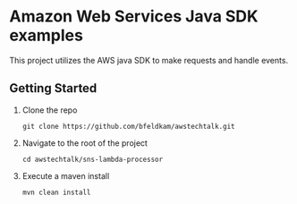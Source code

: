 # Amazon Web Services Java SDK examples
This project utilizes the AWS java SDK to make requests and handle events.

## Getting Started
1. Clone the repo
 
   `git clone https://github.com/bfeldkam/awstechtalk.git`

2. Navigate to the root of the project

   `cd awstechtalk/sns-lambda-processor`
   
3. Execute a maven install

   `mvn clean install`
